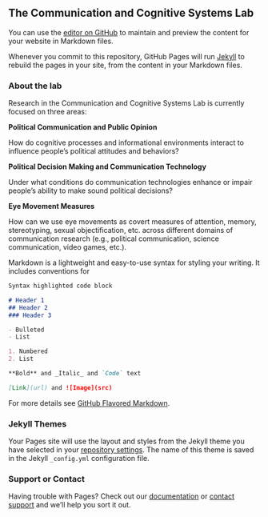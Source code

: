 ## The Communication and Cognitive Systems Lab

You can use the [editor on GitHub](https://github.com/emhite/hello-world/edit/master/README.md) to maintain and preview the content for your website in Markdown files.

Whenever you commit to this repository, GitHub Pages will run [Jekyll](https://jekyllrb.com/) to rebuild the pages in your site, from the content in your Markdown files.

### About the lab

Research in the Communication and Cognitive Systems Lab is currently focused on three areas: 

**Political Communication and Public Opinion**

How do cognitive processes and informational environments interact to influence people’s political attitudes and behaviors?

**Political Decision Making and Communication Technology**

Under what conditions do communication technologies enhance or impair people’s ability to make sound political decisions?

**Eye Movement Measures**

How can we use eye movements as covert measures of attention, memory, stereotyping, sexual objectification, etc. across different domains of communication research (e.g., political communication, science communication, video games, etc.).

Markdown is a lightweight and easy-to-use syntax for styling your writing. It includes conventions for

```markdown
Syntax highlighted code block

# Header 1
## Header 2
### Header 3

- Bulleted
- List

1. Numbered
2. List

**Bold** and _Italic_ and `Code` text

[Link](url) and ![Image](src)
```

For more details see [GitHub Flavored Markdown](https://guides.github.com/features/mastering-markdown/).

### Jekyll Themes

Your Pages site will use the layout and styles from the Jekyll theme you have selected in your [repository settings](https://github.com/emhite/hello-world/settings). The name of this theme is saved in the Jekyll `_config.yml` configuration file.

### Support or Contact

Having trouble with Pages? Check out our [documentation](https://help.github.com/categories/github-pages-basics/) or [contact support](https://github.com/contact) and we’ll help you sort it out.
